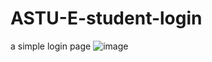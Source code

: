 # ASTU-E-student-login
  a simple login page
![image](https://github.com/YonasAdane/ASTU-E-student-login/assets/127010231/d2c7ebac-6f67-4503-9692-dc4823c0ed88)

